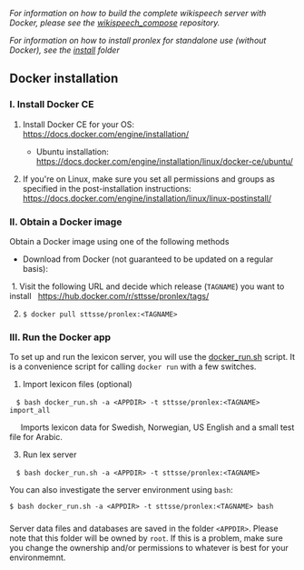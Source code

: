 _For information on how to build the complete wikispeech server with Docker, please see the [wikispeech_compose](https://github.com/stts-se/wikispeech_compose/) repository._

_For information on how to install pronlex for standalone use (without Docker), see the [install](https://github.com/stts-se/pronlex/tree/master/install) folder_ 

## Docker installation

### I. Install Docker CE

1. Install Docker CE for your OS: https://docs.docker.com/engine/installation/   
   * Ubuntu installation: https://docs.docker.com/engine/installation/linux/docker-ce/ubuntu/

2. If you're on Linux, make sure you set all permissions and groups as specified in the post-installation instructions: https://docs.docker.com/engine/installation/linux/linux-postinstall/ 


### II. Obtain a Docker image

Obtain a Docker image using one of the following methods

* Download from Docker (not guaranteed to be updated on a regular basis):
 
  1. Visit the following URL and decide which release (`TAGNAME`) you want to install   
     https://hub.docker.com/r/sttsse/pronlex/tags/
 
  2. `$ docker pull sttsse/pronlex:<TAGNAME>`


### III. Run the Docker app

To set up and run the lexicon server, you will use the [docker_run.sh](https://raw.githubusercontent.com/stts-se/pronlex/master/docker/docker_run.sh) script. It is a convenience script for calling `docker run` with a few switches.

1. Import lexicon files (optional)

    `$ bash docker_run.sh -a <APPDIR> -t sttsse/pronlex:<TAGNAME> import_all`

        Imports lexicon data for Swedish, Norwegian, US English and a small test file for Arabic.


3. Run lex server

      `$ bash docker_run.sh -a <APPDIR> -t sttsse/pronlex:<TAGNAME>`


You can also investigate the server environment using `bash`:   

`$ bash docker_run.sh -a <APPDIR> -t sttsse/pronlex:<TAGNAME> bash`
  

###
Server data files and databases are saved in the folder `<APPDIR>`. Please note that this folder will be owned by `root`. If this is a problem, make sure you change the ownership and/or permissions to whatever is best for your environmemnt.
